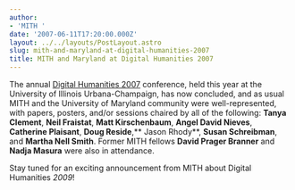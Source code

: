 ```yaml
---
author:
- 'MITH '
date: '2007-06-11T17:20:00.000Z'
layout: ../../layouts/PostLayout.astro
slug: mith-and-maryland-at-digital-humanities-2007
title: MITH and Maryland at Digital Humanities 2007
---
```


The annual [Digital Humanities 2007](http://www.digitalhumanities.org/dh2007/) conference, held this year at the University of Illinois Urbana-Champaign, has now concluded, and as usual MITH and the University of Maryland community were well-represented, with papers, posters, and/or sessions chaired by all of the following: **Tanya Clement**, **Neil Fraistat**, **Matt Kirschenbaum**, **Angel David Nieves**, **Catherine Plaisant**, **Doug Reside**,** Jason Rhody**, **Susan Schreibman**, and **Martha Nell Smith**. Former MITH fellows **David Prager Branner** and **Nadja Masura** were also in attendance.

Stay tuned for an exciting announcement from MITH about Digital Humanities _2009_!